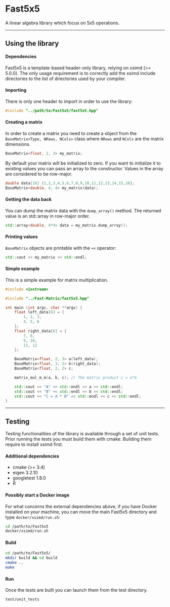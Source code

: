 

# Fast5x5


A linear algebra library which focus on 5x5 operations.


---
## Using the library

#### Dependencies

Fast5x5 is a template-based header-only library, relying on xsimd (>= 5.0.0).
The only usage requirement is to correctly add the xsimd include
directories to the list of directories used by your compiler.

#### Importing

There is only one header to import in order to use the library:
```c++
#include "../path/to/Fast5x5/fast5x5.hpp"
```

#### Creating a matrix

In order to create a matrix you need to create a object from the `BaseMatrix<Type, NRows, NCols>` class
where `NRows` and `NCols` are the matrix dimensions.

```c++
BaseMatrix<float, 2, 3> my_matrix;
```

By default your matrix will be initialized to zero.
If you want to initialize it to existing values you can pass an array to the constructor.
Values in the array are considered to be row-major.
```c++
double data[16] {1,2,3,4,5,6,7,8,9,10,11,12,13,14,15,16};
BaseMatrix<double, 4, 4> my_matrix(data);
```

#### Getting the data back

You can dump the matrix data with the `dump_array()` method.
The returned value is an std::array in row-major order.
```c++
std::array<double, 4*4> data = my_matrix.dump_array();
```

#### Printing values
`BaseMatrix` objects are printable with the `<<` operator:

```c++
std::cout << my_matrix << std::endl;
```

#### Simple example

This is a simple example for matrix multiplication.

```c++
#include <iostream>

#include "../Fast-Matrix/fast5x5.hpp"

int main (int argc, char **argv) {
    float left_data[6] = {
        1, 2, 3,
        4, 5, 6
    };
    float right_data[6] = {
        7, 8,
        9, 10,
        11, 12
    };

    BaseMatrix<float, 2, 3> a(left_data);
    BaseMatrix<float, 3, 2> b(right_data);
    BaseMatrix<float, 2, 2> c;

    matrix_mul_m_m(a, b, c); // The matrix product c = a*b

    std::cout << "A" << std::endl << a << std::endl;
    std::cout << "B" << std::endl << b << std::endl;
    std::cout << "C = A * B" << std::endl << c << std::endl;
}
```


---
## Testing

Testing functionalities of the library is available through a set of unit tests.
Prior running the tests you must build them with cmake.
Building them require to install xsimd first.

#### Additional dependencies

 * cmake (>= 3.4)
 * eigen 3.2.10
 * googletest 1.8.0
 * R

#### Possibly start a Docker image

For what concerns the external dependencies above, if you have Docker installed on your machine, you can move the main Fast5x5 directory and type `docker/xsimd/run.sh`:

```bash
cd /path/to/Fast5x5
docker/xsimd/run.sh
```

#### Build

```bash
cd /path/to/Fast5x5/
mkdir build && cd build
cmake ..
make
```

#### Run

Once the tests are built you can launch them from the test directory.

```bash
test/unit_tests
```
